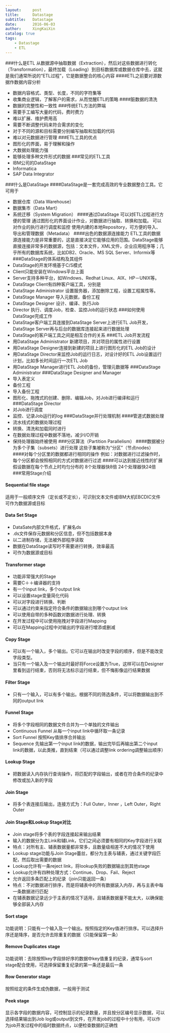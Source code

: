 ```yaml
---
layout:     post
title:      Datastage
subtitle:   Datastage
date:       2016-06-03
author:     XingKaiXin
catalog: true
tags:
    - Datastage
    - ETL
---
```


###什么是ETL
从数据源中抽取数据（Extraction），然后对这些数据进行转化（Transformation），最终加载（Loading）到目标数据库或数据仓库中去，这就是我们通常所说的“ETL过程”，它是数据整合的核心内容
####ETL之前要对源数据作数据内容分析
- 数据内容格式、类型、长度，不同的字符集等
- 收集商业逻辑，了解客户的需求，从而觉醒ETL的策略
####脏数据的清洗
- 数据的完整性和一致性
###传统ETL方法的弊端
- 需要手工编写大量的代码，费时费力
- 难以扩展、维护费用高
- 需要不断调整代码来符合需求的变化
- 对于不同的源和目标需要分别编写抽取和加载的代码
- 难以对元数据进行管理
###ETL工具的优点
- 图形化的界面，易于理解和操作
- 大数据处理能力强
- 能够处理多种文件形式的数据
###常见的ETL工具
- IBM公司的DataStage
- Informatica
- SAP Data Integrator

###什么是DataStage
####DataStage是一套完成高效的专业数据整合工具。它可用于
- 数据仓库（Data Warehouse）
- 数据集市（Data Mart）
- 系统迁移（System Migration）
####通过DataStage
可以对ETL过程进行方便的管理
通过图形化的界面设计作业，对数据进行抽取、转换和加载。
可以对作业的执行进行调度和监控
使用内建的本地Repository，可方便的导入、导出和管理数据（Metadata）
####出色的数据源连接能力
ETL工具的数据源连接能力是非常重要的，这是直接决定它能够应用的范围。DataStage能够直接连接非常多的数据源，包括：文本文件，XML文件，企业应用程序等；几乎所有的数据库系统，比如DB2、Oracle、MS SQL Server、Informix等
###DataStage的体系结构及其组件
- DataStage的开发环境基于C/S模式
- Client只能安装在Windows平台上面
- Server支持多种平台，如Windows、Redhat Linux、AIX、HP－UNIX等。
- DataStage Client有四种客户端工具，分别是
- DataStage Administrator 设置服务器，添加删除工程，设置工程属性等。
- DataStage Manager 导入元数据，备份工程
- DataStage Designer 设计、编译、执行Job
- Director 执行、调度Job，检查、监控Job的运行状态
###如何使用DataStage完成工作
- DataStage客户端工具连接到DataStage Server上进行ETL Job开发，DataStage Server再与后台的数据库连接起来进行数据处理
- DataStage的客户端工具之间是相互合作的关系
###ETL Job开发流程
- 用DataStage Administrator 新建项目，并对项目的属性进行设置
- 用DataStage Designer连接到新建的项目上进行图形化的ETL Job的设计
- 用DataStage Director来监控Job的运行日志，对设计好的ETL Job设置运行计划，比如多长时间运行一次ETL Job
- 用DataStage Manager进行ETL Job的备份，管理元数据等
###DataStage Administrator
###DataStage Designer and Manager
- 导入表定义
- 备份工程
- 导入备份工程
- 图形化、拖拽式的创建、删除、编辑Job，对Job进行编译和运行
###DataStage Director
- 对Job进行调度
- 监控、记录Job运行的log
###DataStage并行处理机制
####管道式数据处理
- 流水线式的数据处理过程
- 转换、清洗和加载同时进行
- 在数据处理过程中数据不落地，减少I/O开销
- 保持处理器始终被使用
###分区算法（Partition Parallelism）
####数据被分为多个子集（subsets）进行处理
这些子集被称为“分区”（节点nodes）
####对每个分区里的数据都进行相同的操作
例如：对数据进行过滤操作时，每个分区都会按照相同的方式对数据进行过滤
####可以达到接近线性的扩展
假设数据在每个节点上时均匀分布的
8个处理器快8倍
24个处理器快24倍
###常用Stage介绍
#### Sequential file stage
适用于一般顺序文件（定长或不定长），可识别文本文件或IBM大机EBCDIC文件
可作为数据源或目标
#### Data Set Stage
- DataSate内部文件格式，扩展名ds
- .ds文件保存元数据和分区信息，但不包括数据本身
- 以二进制存储，无法被外部程序读取
- 数据在DataStage读写时不需要进行转换，效率最高
- 可作为数据源或目标
#### Transformer stage
- 功能非常强大的Stage
- 需要C＋＋编译器的支持
- 有一个input link，多个output link
- 可以设置stage变量简化代码
- 可以对字段进行转换、判断
- 可以通过约束来指定符合条件的数据输出到哪个output link
- 可以使用自带的多种函数对数据进行处理、转换
- 在开发过程中可以使用拖拽对字段进行Mapping
- 可以在Mapping过程中对输出的字段进行增添或删减
#### Copy Stage
- 可以有一个输入，多个输出。它可以在输出时改变字段的顺序，但是不能改变字段类型。
- 当只有一个输入及一个输出时最好将Force设置为True，这样可以在Designer里看到运行结束，否则将无法标示运行结束，但不悔影像运行结果数据
#### Filter Stage
- 只有一个输入，可以有多个输出。根据不同的筛选条件，可以将数据输出到不同的output link
#### Funnel Stage
- 将多个字段相同的数据文件合并为一个单独的文件输出
- Continuous Funnel 从每一个input link中循环取一条记录
- Sort Funnel 按照Key值排序合并输出
- Sequence 先输出第一个input link的数据，输出完毕后再输出第二个input link的数据，以此类推，直到结束（可以通过调整link ordering调整输出顺序）
#### Lookup Stage
- 把数据读入内存执行查询操作，将匹配的字段输出，或者在符合条件的纪录中修改或加入新的字段
#### Join Stage
- 将多个表连接后输出，连接方式为：Full Outer，Inner ，Left Outer，Right Outer
#### Join Stage和Lookup Stage对比
- Join stage将多个表的字段连接起来输出结果
- 输入的数据分为主Link和辅Link，它们之间必须要有相同的Key字段进行关联
- 特点：对所有主、辅表数据量都非常多，且数量级相差不大的情况下使用
- Lookup stage功能与Join Stage蕾丝，都分为主表与辅表，通过关键字段匹配，然后取出需要的数据
- Lookup允许有一条reject link，将lookup失败的数据输出到其他stage
- Lookup允许有四种处理方式：Continue、Drop、Fail、Reject
- 允许返回多条匹配上的纪录（join只能返回一条）
- 特点：不对数据进行排序，而是将辅表中的所有数据装入内存，再与主表中每一条数据进行匹配
- 在辅表数据记录远少于主表的情况下适用，且辅表数据量不能太大，以确保能够全部装入内存
#### Sort stage
功能说明：只能有一个输入及一个输出。按照指定的Key值进行排序。可以选择升序还是降序，是否允许去除重复的数据（只能保留第一条）
#### Remove Duplicates stage
功能说明：去除按照key字段排好序的数据中key值重复的纪录，通常与sort stage配合使用，可选择保留重复纪录的第一条还是最后一条
#### Row Generator stage
按照给定的条件生成伪数据，一般用于测试
#### Peek stage
显示各字段的数据内容，可控制显示的纪录数量，并且按分区编号显示数据，可以选择结果输出到Job log或output到文件，在开发job的过程中十分有用，可以作为job开发过程中的临时数据终点，以便检查数据的正确性
